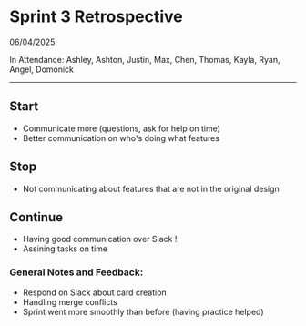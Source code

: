 # Sprint 3 Retrospective

06/04/2025

In Attendance: Ashley, Ashton, Justin, Max, Chen, Thomas, Kayla, Ryan, Angel, Domonick

---

## Start
- Communicate more (questions, ask for help on time)
- Better communication on who's doing what features

## Stop
- Not communicating about features that are not in the original design

## Continue
- Having good communication over Slack !
- Assining tasks on time

### General Notes and Feedback:
- Respond on Slack about card creation
- Handling merge conflicts
- Sprint went more smoothly than before (having practice helped)